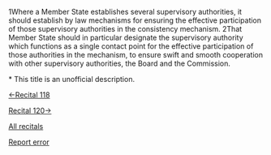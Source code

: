 
1Where a Member State establishes several supervisory authorities, it should establish by law mechanisms for ensuring the effective participation of those supervisory authorities in the consistency mechanism. 2That Member State should in particular designate the supervisory authority which functions as a single contact point for the effective participation of those authorities in the mechanism, to ensure swift and smooth cooperation with other supervisory authorities, the Board and the Commission.


\* This title is an unofficial description.




[←Recital 118](https://gdpr-info.eu/recitals/no-118/ "118 - Monitoring of the Supervisory Authorities")


[Recital 120→](https://gdpr-info.eu/recitals/no-120/ "120 - Features of Supervisory Authorities")


[All recitals](https://gdpr-info.eu/recitals/)

[Report error](https://gdpr-info.eu/gf/?TB_iframe=true&height=306 "Your message")

